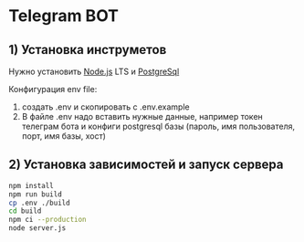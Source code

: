 # Telegram BOT

## 1) Установка инструметов

Нужно установить [Node.js](https://nodejs.org/) LTS и [PostgreSql](https://www.postgresql.org/)

Конфигурация env file:
1) создать .env и скопировать с .env.example
2) В файле .env надо вставить нужные данные, например токен телеграм бота и конфиги postgresql базы (пароль, имя пользователя, порт, имя базы, хост)

##  2) Установка зависимостей и запуск сервера
```sh
npm install
npm run build
cp .env ./build
cd build
npm ci --production
node server.js
```
